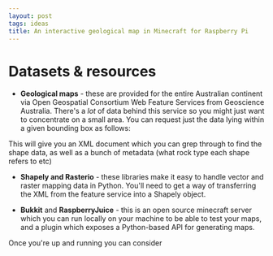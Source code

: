 ```yaml
---
layout: post
tags: ideas
title: An interactive geological map in Minecraft for Raspberry Pi
---
```




# Datasets & resources

- **Geological maps** - these are provided for the entire Australian continent via Open Geospatial Consortium Web Feature Services from Geoscience Australia. There's a _lot_ of data behind this service so you might just want to concentrate on a small area. You can request just the data lying within a given bounding box as follows:

This will give you an XML document which you can grep through to find the shape data, as well as a bunch of metadata (what rock type each shape refers to etc)

- **Shapely and Rasterio** - these libraries make it easy to handle vector and raster mapping data in Python. You'll need to get a way of transferring the XML from the feature service into a Shapely object.

- **Bukkit** and **RaspberryJuice** - this is an open source minecraft server which you can run locally on your machine to be able to test your maps, and a plugin which exposes a Python-based API for generating maps.

Once you're up and running you can consider
